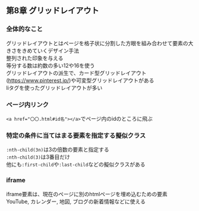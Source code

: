 ## 第8章 グリッドレイアウト
### 全体的なこと
グリッドレイアウトとはページを格子状に分割した方眼を組み合わせて要素の大きさをきめていくデザイン手法<br>
整列された印象を与える<br>
等分する数は約数の多い12や16を使う<br>
グリッドレイアウトの派生で、カード型グリッドレイアウト(https://www.pinterest.jp/)や可変型グリッドレイアウトがある<br>
liタグを使ったグリッドレイアウトが多い
### ページ内リンク
`<a href="〇〇.html#id名"></a>`でページ内のidのところに飛ぶ
### 特定の条件に当てはまる要素を指定する擬似クラス
`:nth-child(3n)`は3の倍数の要素と指定する<br>
`:nth-child(3)`は3番目だけ<br>
他にも`:first-child`や`:last-child`などの擬似クラスがある
### iframe
iframe要素は、現在のページに別のhtmlページを埋め込むための要素<br>
YouTube, カレンダー, 地図, ブログの新着情報などに使える
